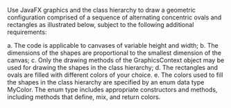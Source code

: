 Use JavaFX graphics and the class hierarchy to draw a geometric configuration
comprised of a sequence of alternating concentric ovals and rectangles as
illustrated below, subject to the following additional requirements:

a. The code is applicable to canvases of variable height and width;
b. The dimensions of the shapes are proportional to the smallest dimension of the
canvas;
c. Only the drawing methods of the GraphicsContext object may be used for
drawing the shapes in the class hierarchy;
d. The rectangles and ovals are filled with different colors of your choice.
e. The colors used to fill the shapes in the class hierarchy are specified by an enum
data type MyColor. The enum type includes appropriate constructors and
methods, including methods that define, mix, and return colors. 
